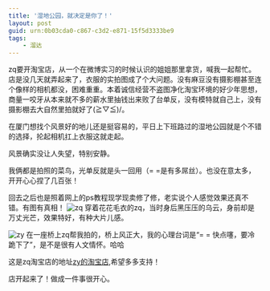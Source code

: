 ```yaml
---
title: '湿地公园，就决定是你了！'
layout: post
guid: urn:0b03cda0-c867-c3d2-e871-15f5d3333be9
tags:
    - 溜达
---
```

zq要开淘宝店，从一个在微博实习的时候认识的姐姐那里拿货，喊我一起帮忙。店是没几天就弄起来了，衣服的实拍图成了个大问题。没有麻豆没有摄影棚甚至连个像样的相机都没，困难重重。本着诚信经营不盗图净化淘宝环境的好少年思想，商量一咬牙从本来就不多的薪水里抽钱出来败了台单反，没有模特就自己上，没有摄影棚去大自然里拍就好了\(≧▽≦)/。

在厦门想找个风景好的地儿还是挺容易的，平日上下班路过的湿地公园就是个不错的选择，抡起相机扛上衣服这就走起。

风景确实没让人失望，特别安静。

我俩都是拍照的菜鸟，光单反就是头一回用（= =是有多屌丝）。也没在意太多，开开心心捏了几百张！

回去之后也是照着网上的ps教程现学现卖修了修，老实说个人感觉效果还真不错。有图有真相！
![zq](http://farm6.staticflickr.com/5544/11233175083_008cc2e4dc_b.jpg)
穿着花花毛衣的zq，当时身后黑压压的乌云，身前却是万丈光芒，效果特好，有种大片儿感。

![zy](http://farm3.staticflickr.com/2889/11233085556_46480025ac_b.jpg)
在一座桥上zq帮我拍的，桥上风正大，我的心理台词是“= = 快点噻，要冷跪下了”，是不是很有人文情怀。哈哈

这是zq淘宝店的地址[zy的淘宝店](http://shop106982517.taobao.com/?spm=0.0.0.0.gC2zeq),希望多多支持！

店开起来了！做成一件事很开心。

